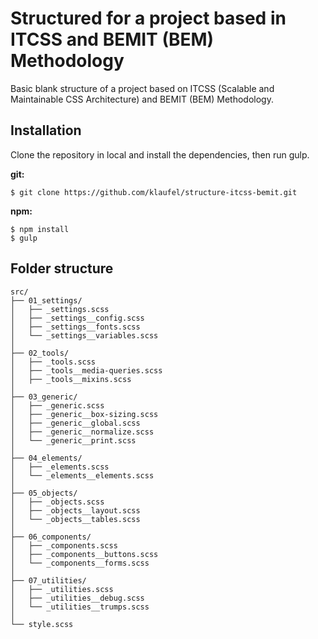 # Structured for a project based in ITCSS and BEMIT (BEM) Methodology

Basic blank structure of a project based on ITCSS (Scalable and Maintainable CSS Architecture) and BEMIT (BEM) Methodology.

## Installation

Clone the repository in local and install the dependencies, then run gulp.

**git:**

```
$ git clone https://github.com/klaufel/structure-itcss-bemit.git
```

**npm:**

```
$ npm install
$ gulp

```

## Folder structure

```
src/
├── 01_settings/
│   ├── _settings.scss
│   ├── _settings__config.scss
│   ├── _settings__fonts.scss
│   └── _settings__variables.scss
│ 
├── 02_tools/
│   ├── _tools.scss
│   ├── _tools__media-queries.scss
│   ├── _tools__mixins.scss
│ 
├── 03_generic/
│   ├── _generic.scss
│   ├── _generic__box-sizing.scss
│   ├── _generic__global.scss
│   ├── _generic__normalize.scss
│   └── _generic__print.scss
│ 
├── 04_elements/
│   ├── _elements.scss
│   └── _elements__elements.scss
│ 
├── 05_objects/
│   ├── _objects.scss
│   ├── _objects__layout.scss
│   └── _objects__tables.scss
│ 
├── 06_components/
│   ├── _components.scss
│   ├── _components__buttons.scss
│   └── _components__forms.scss
│ 
├── 07_utilities/
│   ├── _utilities.scss
│   ├── _utilities__debug.scss
│   └── _utilities__trumps.scss
│ 
└── style.scss
```